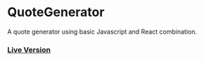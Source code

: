 # QuoteGenerator
A quote generator using basic Javascript and React combination.

### [Live Version](https://quotegenerator.sahilister.now.sh/)
